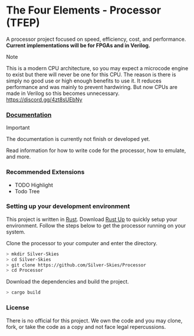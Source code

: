 # The Four Elements - Processor (TFEP)
A processor project focused on speed, efficiency, cost, and performance. **Current implementations will be for FPGAs and in Verilog.**

> [!NOTE]
> This is a modern CPU architecture, so you may expect a microcode engine to exist but there will never be one for this CPU. The reason is there is simply no good use or high enough benefits to use it. It reduces performance and was mainly to prevent hardwiring. But now CPUs are made in Verilog so this becomes unnecessary.
https://discord.gg/4zt8sUEbNy

### [Documentation](./docs.md)
> [!IMPORTANT] 
> The documentation is currently not finish or developed yet.

Read information for how to write code for the processor, how to emulate, and more. 

### Recommended Extensions
- TODO Highlight
- Todo Tree

### Setting up your development environment
<!-- TODO: Add OpenCL once it is used in the emulation core -->
This project is written in [Rust](https://www.rust-lang.org/). Download [Rust Up](https://rustup.rs/) to quickly setup your environment. Follow the steps below to get the processor running on your system.

Clone the processor to your computer and enter the directory.
```bash
> mkdir Silver-Skies
> cd Silver-Skies
> git clone https://github.com/Silver-Skies/Processor
> cd Processor
```

Download the dependencies and build the project.
```bash
> cargo build
```

### License
There is no official for this project. We own the code and you may clone, fork, or take the code as a copy and not face legal repercussions.
